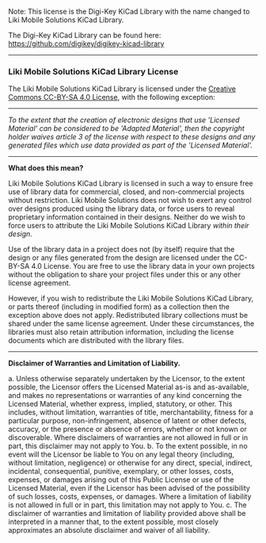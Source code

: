 Note: This license is the Digi-Key KiCad Library with the name changed to Liki Mobile Solutions KiCad Library.

The Digi-Key KiCad Library can be found here: https://github.com/digikey/digikey-kicad-library

---------------------------------------------------------------
### Liki Mobile Solutions KiCad Library License

The Liki Mobile Solutions KiCad Library is licensed under the [Creative Commons CC-BY-SA 4.0 License](https://creativecommons.org/licenses/by-sa/4.0/legalcode), with the following exception:

---------

_To the extent that the creation of electronic designs that use 'Licensed Material' can be considered to be 'Adapted Material', then the copyright holder waives article 3 of the license with respect to these designs and any generated files which use data provided as part of the 'Licensed Material'._

---------


**What does this mean?**

Liki Mobile Solutions KiCad Library is licensed in such a way to ensure free use of library data for commercial, closed, and non-commercial projects without restriction. Liki Mobile Solutions does not wish to exert any control over designs produced using the library data, or force users to reveal proprietary information contained in their designs. Neither do we wish to force users to attribute the Liki Mobile Solutions KiCad Library _within their design_.

Use of the library data in a project does not (by itself) require that the design or any files generated from the design are licensed under the CC-BY-SA 4.0 License. You are free to use the library data in your own projects without the obligation to share your project files under this or any other license agreement.

However, if you wish to redistribute the Liki Mobile Solutions KiCad Library, or parts thereof (including in modified form) as a collection then the exception above does not apply. Redistributed library collections must be shared under the same license agreement. Under these circumstances, the libraries must also retain attribution information, including the license documents which are distributed with the library files.

----------------------


**Disclaimer of Warranties and Limitation of Liability.**

a. Unless otherwise separately undertaken by the Licensor, to the extent possible, the Licensor offers the Licensed Material as-is and as-available, and makes no representations or warranties of any kind concerning the Licensed Material, whether express, implied, statutory, or other. This includes, without limitation, warranties of title, merchantability, fitness for a particular purpose, non-infringement, absence of latent or other defects, accuracy, or the presence or absence of errors, whether or not known or discoverable. Where disclaimers of warranties are not allowed in full or in part, this disclaimer may not apply to You.
b. To the extent possible, in no event will the Licensor be liable to You on any legal theory (including, without limitation, negligence) or otherwise for any direct, special, indirect, incidental, consequential, punitive, exemplary, or other losses, costs, expenses, or damages arising out of this Public License or use of the Licensed Material, even if the Licensor has been advised of the possibility of such losses, costs, expenses, or damages. Where a limitation of liability is not allowed in full or in part, this limitation may not apply to You.
c. The disclaimer of warranties and limitation of liability provided above shall be interpreted in a manner that, to the extent possible, most closely approximates an absolute disclaimer and waiver of all liability.
